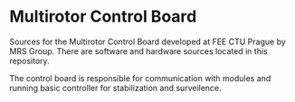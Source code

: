 Multirotor Control Board
========================

Sources for the Multirotor Control Board developed at FEE CTU Prague by MRS Group. There are software and hardware sources located in this repository.

The control board is responsible for communication with modules and running basic controller for stabilization and surveilence.
